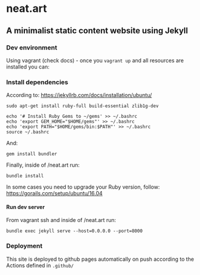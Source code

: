 # neat.art

## A minimalist static content website using Jekyll

### Dev environment

Using vagrant (check docs) - once you ```vagrant up``` and all resources are installed you can:

### Install dependencies

According to: https://jekyllrb.com/docs/installation/ubuntu/

```sudo apt-get install ruby-full build-essential zlib1g-dev```

```
echo '# Install Ruby Gems to ~/gems' >> ~/.bashrc
echo 'export GEM_HOME="$HOME/gems"' >> ~/.bashrc
echo 'export PATH="$HOME/gems/bin:$PATH"' >> ~/.bashrc
source ~/.bashrc
```

And:

```gem install bundler```

Finally, inside of /neat.art run:

```bundle install```

In some cases you need to upgrade your Ruby version, follow: https://gorails.com/setup/ubuntu/16.04

#### Run dev server

From vagrant ssh and inside of /neat.art run:

```bundle exec jekyll serve --host=0.0.0.0 --port=8000```

### Deployment

This site is deployed to github pages automatically on push according to the Actions defined in ```.github/```
